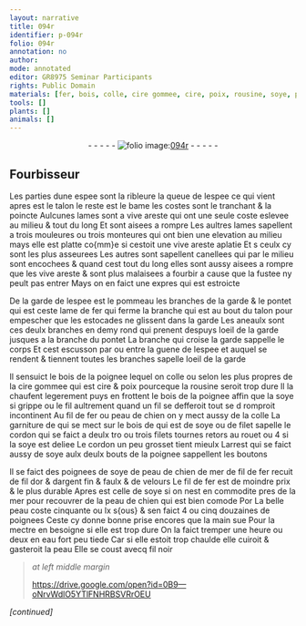 ```yaml
---
layout: narrative
title: 094r
identifier: p-094r
folio: 094r
annotation: no
author:
mode: annotated
editor: GR8975 Seminar Participants
rights: Public Domain
materials: [fer, bois, colle, cire gommee, cire, poix, rousine, soye, peau de chien, filet, filets, peau de chien de mer, or, argent, velours, peau, eau fort]
tools: []
plants: []
animals: []
---
```


<div class="folio" align="center">- - - - - <a href="http://gallica.bnf.fr/ark:/12148/btv1b10500001g/f193.image" target="_blank"><img src="https://cu-mkp.github.io/2017-workshop-edition/assets/photo-icon.png" alt="folio image: " style="display:inline-block; margin-bottom:-3px;"/>094r</a> - - - - - </div>    

## <span class="pro">Fourbisseur</span>

 
Les parties dune espee sont la ribleure la queue de lespee ce qui vient apres est le talon le reste est le bame les costes sont le tranchant & la poincte Aulcunes lames sont a vive areste qui ont une seule coste eslevee au milieu & tout du long Et sont aisees a rompre Les aultres lames sapellent a trois mouleures ou trois monteures qui ont bien une elevation au milieu mays elle est platte co{mm}e si cestoit une vive areste aplatie Et s ceulx cy sont les plus asseurees Les autres sont sapellent canellees qui par le milieu sont encochees & quand cest tout du long elles sont aussy aisees a rompre que les vive areste & sont plus malaisees a fourbir a cause que la fustee ny peult pas entrer Mays on en faict une expres qui est estroicte
 
De la garde de lespee est le pommeau les branches de la garde & le pontet qui est ceste lame de <span class="m">fer</span> qui ferme la branche qui est au bout du talon pour empescher que les estocades ne glissent dans la garde Les aneaulx sont ces deulx branches en demy rond qui prenent despuys loeil de la garde jusques a la branche du pontet La branche qui croise la garde sappelle le corps Et cest escusson par ou entre la guene de lespee et auquel se rendent & tiennent toutes les branches sapelle loeil de la garde
 
Il sensuict le <span class="m">bois</span> de la poignee lequel on <span class="m">colle</span> ou selon les plus propres de la <span class="m">cire gommee</span> qui est <span class="m">cire</span> & <span class="m">poix</span> pourceque la <span class="m">rousine</span> seroit trop dure Il la chaufent legerement puys en frottent le <span class="m">bois</span> de la poignee affin que la <span class="m">soye</span> si grippe ou le fil aultrement quand un fil se defferoit tout se d romproit incontinent Au fil de <span class="m">fer</span> ou <span class="m">peau de chien</span> on y mect aussy de la <span class="m">colle</span> La garniture de qui se mect sur le <span class="m">bois</span> de qui est de <span class="m">soye</span> ou de <span class="m">filet</span> sapelle le cordon qui se faict a deulx tro ou trois <span class="m">filets</span> tournes retors au rouet ou 4 si la <span class="m">soye</span> est deliee Le cordon un peu grosset tient mieulx Larrest qui se faict aussy de <span class="m">soye</span> aulx deulx bouts de la poignee sappellent les boutons
 
Il se faict des poignees de <span class="m">soye</span> de <span class="m">peau de chien de mer</span> de fil de <span class="m">fer</span> recuit de fil d<span class="m">or</span> & d<span class="m">argent</span> fin & faulx & de <span class="m">velours</span> Le fil de <span class="m">fer</span> est de moindre prix & le plus durable Apres est celle de <span class="m">soye</span> si on nest en commodite pres de la mer pour recouvrer de la <span class="m">peau de chien</span> qui est bien comode Por La belle <span class="m">peau</span> coste cinquante ou lx s{ous} & sen faict 4 ou cinq douzaines de poignees Ceste cy donne bonne prise encores que la main sue Pour la mectre en besoigne si elle est trop dure On la faict tremper une heure ou deux en <span class="m">eau fort</span> peu tiede Car si elle estoit trop chaulde elle cuiroit & gasteroit la <span class="m">peau</span> Elle se coust avecq fil noir
 
> *at left middle margin*
> 
>   https://drive.google.com/open?id=0B9—oNrvWdlO5YTlFNHRBSVRrOEU  
 
*[continued]*
 